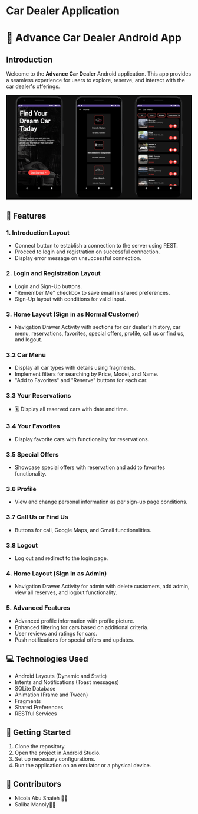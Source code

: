# Car Dealer Application
# 🚀 Advance Car Dealer Android App

## Introduction
Welcome to the **Advance Car Dealer** Android application. This app provides a seamless experience for users to explore, reserve, and interact with the car dealer's offerings.

![demonstration](screenshot.png)

## 🌟 Features
### 1. Introduction Layout 
-  Connect button to establish a connection to the server using REST.
-  Proceed to login and registration on successful connection.
-  Display error message on unsuccessful connection.

### 2. Login and Registration Layout 
-  Login and Sign-Up buttons.
-  "Remember Me" checkbox to save email in shared preferences.
-  Sign-Up layout with conditions for valid input.

### 3. Home Layout (Sign in as Normal Customer)
-  Navigation Drawer Activity with sections for car dealer's history, car menu, reservations, favorites, special offers, profile, call us or find us, and logout.

### 3.2 Car Menu
-  Display all car types with details using fragments.
-  Implement filters for searching by Price, Model, and Name.
-  "Add to Favorites" and "Reserve" buttons for each car.

### 3.3 Your Reservations
- 🗓 Display all reserved cars with date and time.

### 3.4 Your Favorites
-  Display favorite cars with functionality for reservations.

### 3.5 Special Offers 
-  Showcase special offers with reservation and add to favorites functionality.

### 3.6 Profile 
-  View and change personal information as per sign-up page conditions.

### 3.7 Call Us or Find Us 
-  Buttons for call, Google Maps, and Gmail functionalities.

### 3.8 Logout 
- Log out and redirect to the login page.

### 4. Home Layout (Sign in as Admin) 
-  Navigation Drawer Activity for admin with delete customers, add admin, view all reserves, and logout functionality.

### 5. Advanced Features 
-  Advanced profile information with profile picture.
-  Enhanced filtering for cars based on additional criteria.
-  User reviews and ratings for cars.
-  Push notifications for special offers and updates.

## 💻 Technologies Used
- Android Layouts (Dynamic and Static)
- Intents and Notifications (Toast messages)
- SQLite Database
- Animation (Frame and Tween)
- Fragments
- Shared Preferences
- RESTful Services


## 🚀 Getting Started
1. Clone the repository.
2. Open the project in Android Studio.
3. Set up necessary configurations.
4. Run the application on an emulator or a physical device.

## 👥 Contributors
- Nicola Abu Shaieh 👩‍💻
- Saliba Manoly👨‍💻

